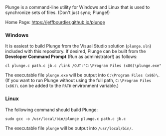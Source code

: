 Plunge is a command-line utility for Windows and Linux that is used to synchronize sets of files.  (Don't just sync; Plunge!)

Home Page:  https://jeffbourdier.github.io/plunge

### Windows

It is easiest to build Plunge from the Visual Studio solution (`plunge.sln`) included with this repository.  If desired, Plunge can be built from the **Developer Command Prompt** (Run as administrator!) as follows:

	cl plunge.c path.c jb.c /link /OUT:"C:\Program Files (x86)\plunge.exe"

The executable file `plunge.exe` will be output into `C:\Program Files (x86)\`.  (If you want to run Plunge without using the full path, `C:\Program Files (x86)\` can be added to the `PATH` environment variable.)

### Linux

The following command should build Plunge:

	sudo gcc -o /usr/local/bin/plunge plunge.c path.c jb.c

The executable file `plunge` will be output into `/usr/local/bin/`.
